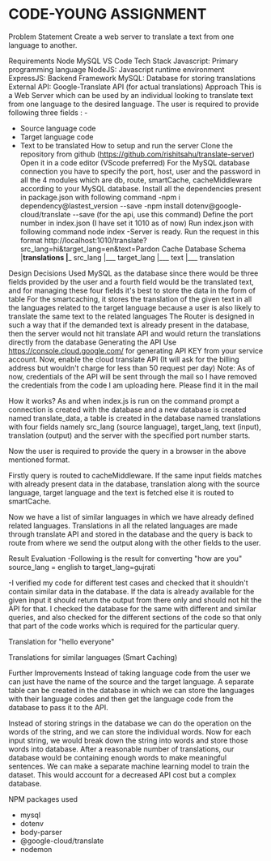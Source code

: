 # CODE-YOUNG ASSIGNMENT
Problem Statement
Create a web server to translate a text from one language to another.

Requirements
Node
MySQL
VS Code
Tech Stack
Javascript: Primary programming language
NodeJS: Javascript runtime environment
ExpressJS: Backend Framework
MySQL: Database for storing translations
External API: Google-Translate API (for actual translations)
Approach
This is a Web Server which can be used by an individual looking to translate text from one language to the desired language. The user is required to provide following three fields : -

- Source language code
- Target language code
- Text to be translated
How to setup and run the server
Clone the repository from github (https://github.com/rishitsahu/translate-server)
Open it in a code editor (VScode preferred)
For the MySQL database connection you have to specify the port, host, user and the password in all the 4 modules which are db, route, smartCache, cacheMiddleware according to your MySQL database.
Install all the dependencies present in package.json with following command -npm i dependency@lastest_version --save -npm install dotenv@google-cloud/translate --save (for the api, use this command)
Define the port number in index.json (I have set it 1010 as of now)
Run index.json with following command node index -Server is ready. Run the request in this format http://localhost:1010/translate?src_lang=hi&target_lang=en&text=Pardon
Cache Database Schema
 |__translations
            |___ src_lang
            |___ target_lang
            |___ text
            |___ translation



Design Decisions
Used MySQL as the database since there would be three fields provided by the user and a fourth field would be the translated text, and for managing these four fields it's best to store the data in the form of table
For the smartcaching, it stores the translation of the given text in all the languages related to the target language because a user is also likely to translate the same text to the related languages
The Router is designed in such a way that if the demanded text is already present in the database, then the server would not hit translate API and would return the translations directly from the database
Generating the API
Use https://console.cloud.google.com/ for generating API KEY from your service account. Now, enable the cloud translate API (It will ask for the billing address but wouldn't charge for less than 50 request per day)
Note: As of now, credentials of the API will be sent through the mail so I have removed the credentials from the code I am uploading here. Please find it in the mail

How it works?
As and when index.js is run on the command prompt a connection is created with the database and a new database is created named translate_data, a table is created in the database named translations with four fields namely src_lang (source language), target_lang, text (input), translation (output) and the server with the specified port number starts.

Now the user is required to provide the query in a browser in the above mentioned format.

Firstly query is routed to cacheMiddleware. If the same input fields matches with already present data in the database, translation along with the source language, target language and the text is fetched else it is routed to smartCache.

Now we have a list of similar languages in which we have already defined related languages. Translations in all the related languages are made through translate API and stored in the database and the query is back to route from where we send the output along with the other fields to the user.

Result Evaluation
-Following is the result for converting "how are you" source_lang = english to target_lang=gujrati



-I verified my code for different test cases and checked that it shouldn't contain similar data in the database. If the data is already available for the given input it should return the output from there only and should not hit the API for that. I checked the database for the same with different and similar queries, and also checked for the different sections of the code so that only that part of the code works which is required for the particular query.

Translation for "hello everyone"



Translations for similar languages (Smart Caching)



Further Improvements
Instead of taking language code from the user we can just have the name of the source and the target language. A separate table can be created in the database in which we can store the languages with their language codes and then get the language code from the database to pass it to the API.

Instead of storing strings in the database we can do the operation on the words of the string, and we can store the individual words. Now for each input string, we would break down the string into words and store those words into database. After a reasonable number of translations, our database would be containing enough words to make meaningful sentences. We can make a separate machine learning model to train the dataset. This would account for a decreased API cost but a complex database.

NPM packages used
- mysql
- dotenv
- body-parser
- @google-cloud/translate
- nodemon
